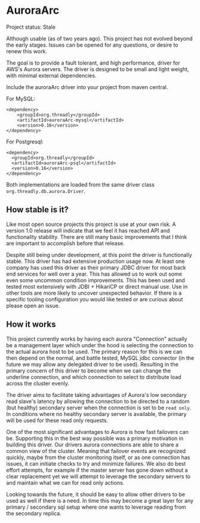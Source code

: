 # AuroraArc

Project status: Stale

Although usable (as of two years ago). This project has not evolved beyond the early stages. Issues can be opened for any questions, or desire to renew this work.

The goal is to provide a fault tolerant, and high performance, driver for AWS's Aurora servers.  The driver is designed to be small and light weight, with minimal external dependencies.

Include the auroraArc driver into your project from maven central.

For MySQL:

```script
<dependency>
	<groupId>org.threadly</groupId>
	<artifactId>auroraArc-mysql</artifactId>
	<version>0.16</version>
</dependency>
```

For Postgresql:

```script
<dependency>
  <groupId>org.threadly</groupId>
  <artifactId>auroraArc-psql</artifactId>
  <version>0.16</version>
</dependency>
```

Both implementations are loaded from the same driver class `org.threadly.db.aurora.Driver`.

## How stable is it?

Like most open source projects this project is use at your own risk.  A version 1.0 release will indicate that we feel it has reached API and functionality stability.  There are still many basic improvements that I think are important to accomplish before that release.

Despite still being under development, at this point the driver is functionally stable.  This driver has had extensive production usage now.  At least one company has used this driver as their primary JDBC driver for most back end services for well over a year.  This has allowed us to work out some even some uncommon condition improvements.  This has been used and tested most extensively with JDBI + HikariCP or direct manual use.  Use in other tools are more likely to uncover unexpected behavior.  If there is a specific tooling configuration you would like tested or are curious about please open an issue.

## How it works
This project currently works by having each aurora "Connection" actually be a management layer which under the hood is selecting the connection to the actual aurora host to be used.  The primary reason for this is we can then depend on the normal, and battle tested, MySQL jdbc connector (in the future we may allow any delegated driver to be used).  Resulting in the primary concern of this driver to become when we can change the underline connection, and which connection to select to distribute load across the cluster evenly.

The driver aims to facilitate taking advantages of Aurora's low secondary read slave's latency by allowing the connection to be directed to a random (but healthy) secondary server when the connection is set to be `read only`.  In conditions where no healthy secondary server is available, the primary will be used for these read only requests.

One of the most significant advantages to Aurora is how fast failovers can be.  Supporting this in the best way possible was a primary motivation in building this driver.  Our drivers aurora connections are able to share a common view of the cluster.  Meaning that failover events are recognized quickly, maybe from the cluster monitoring itself, or as one connection has issues, it can initiate checks to try and minimize failures.  We also do best effort attempts, for example if the master server has gone down without a clear replacement yet we will attempt to leverage the secondary servers to and maintain what we can for read only actions.

Looking towards the future, it should be easy to allow other drivers to be used as well if there is a need.  In time this may become a great layer for any primary / secondary sql setup where one wants to leverage reading from the secondary replica.
